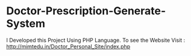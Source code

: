 # Doctor-Prescription-Generate-System
I Developed this  Project Using PHP  Language. To see the Website Visit : http://mimtedu.in/Doctor_Personal_Site/index.php
